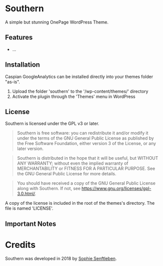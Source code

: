 # Southern

A simple but stunning OnePage WordPress Theme.

## Features

* ...

## Installation

Caspian GoogleAnalytics can be installed directly into your themes folder "as-is".
1. Upload the folder 'southern' to the '/wp-content/themes/' directory
2. Activate the plugin through the 'Themes' menu in WordPress

## License

Southern is licensed under the GPL v3 or later.

> Southern is free software: you can redistribute it and/or modify it under the terms of the GNU General Public License as published by the Free Software Foundation, either version 3 of the License, or any later version.

> Southern is distributed in the hope that it will be useful, but WITHOUT ANY WARRANTY; without even the implied warranty of MERCHANTABILITY or FITNESS FOR A PARTICULAR PURPOSE. See the GNU General Public License for more details.

> You should have received a copy of the GNU General Public License along with Southern. If not, see https://www.gnu.org/licenses/gpl-3.0.html/.

A copy of the license is included in the root of the themes's directory. The file is named 'LICENSE'.

## Important Notes

# Credits

Southern was developed in 2018 by [Sophie Senftleben](https://sophie-senftleben.de/).
